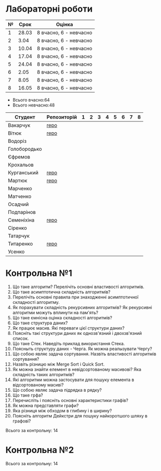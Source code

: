 # Лабораторні роботи

|№|Срок|Оцінка|
|-|-|-|
|1|28.03|8 вчасно, 6 - невчасно|
|2|3.04|8 вчасно, 6 - невчасно|
|3|10.04|8 вчасно, 6 - невчасно|
|4|17.04|8 вчасно, 6 - невчасно|
|5|24.04|8 вчасно, 6 - невчасно|
|6|2.05|8 вчасно, 6 - невчасно|
|7|8.05|8 вчасно, 6 - невчасно|
|8|16.05|8 вчасно, 6 - невчасно|

- Всього вчасно:64
- Всього невчасно:48

|Студент|Репозиторій|1|2|3|4|5|6|7|8|
|-|-|-|-|-|-|-|-|-|-|
|Вакарчук|[repo](https://bitbucket.org/DVakarchuk/labs/branches/)|||||||||
|Вітюк|[repo](https://bitbucket.org/IvanVitiuk/myrep2/src/master/)|||||||||
|Водоріз||||||||||
|Голобородько||||||||||
|Єфремов||||||||||
|Крохальов||||||||||
|Курганський|[repo](https://bitbucket.org/kurgansky/ta_labs/src/master/)|||||||||
|Мартюк|[repo](https://bitbucket.org/Marynok/labs/src/master/)|||||||||
|Марченко||||||||||
|Матченко||||||||||
|Осадчий||||||||||
|Подпарінов||||||||||
|Семеніхіна|[repo](https://bitbucket.org/lenore2018/labs/src/master/)|||||||||
|Сіренко|||||||||
|Татарчук||||||||||
|Титаренко|[repo](https://bitbucket.org/polinaka/p/src/master/)|||||||||
|Усенко||||||||||

# Контрольна №1

1. Що таке алгоритм? Перелічіть основні властивості алгоритмів.
2. Що таке асимптотична складність алгоритмів?
3. Перелічіть основні правила при знаходженні асимптотичної складності алгоритму.
4. Як порахувати складність рекурсивних алгоритмів? Як рекурсивні алгоритми можуть вплинути на пам'ять?
5. Що таке ємнісна оцінка складності алгоритмів?
6. Що таке структура даних?
7. Як працює масив. Які переваги цієї структури даних?
8. Поясніть такі структури даних як однозв'язний і двохзв'язний список.
9. Що таке Стек. Наведіть приклад використання Стека.
10. Поясныть структуру даних - Черга. Як можна реалызувати Чергу?
11. Що собою являє задача сортування. Назвіть властивості алгоритмів сортування?
12. Назвіть різницю між Merge Sort і Quick Sort.
13. Як можна знайти елемент в невідсортованому масивові? Яка складність таких алгоритмів?
14. Які алгоритми можна застосувати для пошуку елемента в відсортованому масиві?
15. Що собою являє задача підрядка в рядку?
16. Що таке грфа?
17. Перечисліть і поясніть основні характеристики графів?
18. Як можна представляти графи?
19. Яка різниця між обходом в глибину і в ширину?
20. Поясніть алгоритм Дейкстри для пошуку найкоротшого шляху в графові?

Всього за контрольну: 14


# Контрольна №2

Всього за контрольну: 14